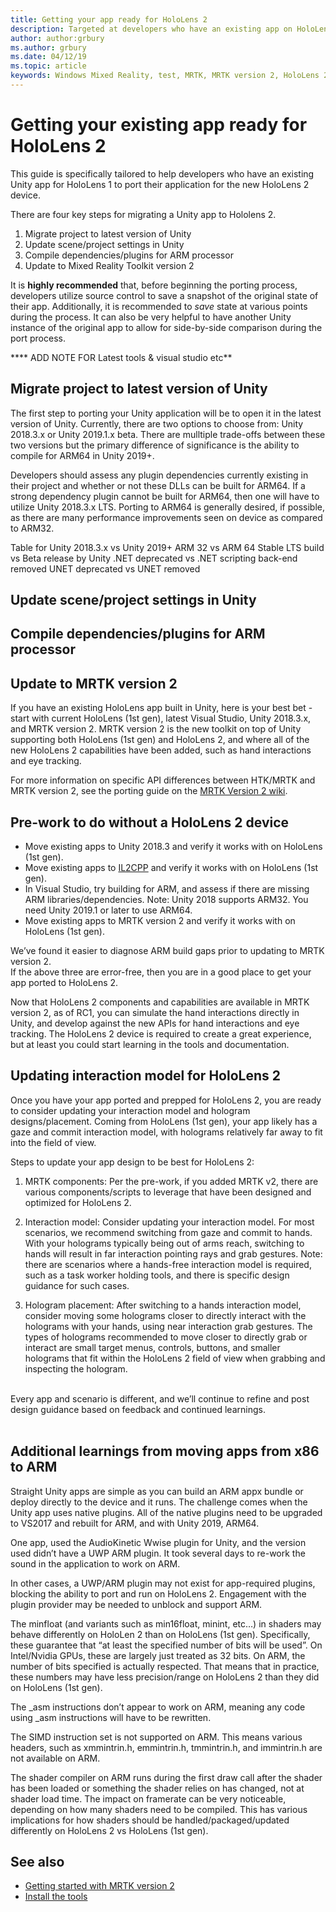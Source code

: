 ```yaml
---
title: Getting your app ready for HoloLens 2
description: Targeted at developers who have an existing app on HoloLens (1st gen) and/or older MRTK, and looking to port to MRTK version 2 and HoloLens 2.
author: author:grbury
ms.author: grbury
ms.date: 04/12/19
ms.topic: article
keywords: Windows Mixed Reality, test, MRTK, MRTK version 2, HoloLens 2
---
```


# Getting your existing app ready for HoloLens 2

This guide is specifically tailored to help developers who have an existing Unity app for HoloLens 1 to port their application for the new HoloLens 2 device. 

There are four key steps for migrating a Unity app to Hololens 2. 

1) Migrate project to latest version of Unity
2) Update scene/project settings in Unity
3) Compile dependencies/plugins for ARM processor
4) Update to Mixed Reality Toolkit version 2

It is **highly recommended** that, before beginning the porting process, developers utilize source control to save a snapshot of the original state of their app. Additionally, it is recommended to *save* state at various points during the process. It can also be very helpful to have another Unity instance of the original app to allow for side-by-side comparison during the port process. 

**** ADD NOTE FOR Latest tools & visual studio etc**

## Migrate project to latest version of Unity

The first step to porting your Unity application will be to open it in the latest version of Unity. Currently, there are two options to choose from: Unity 2018.3.x or Unity 2019.1.x beta. There are mulltiple trade-offs between these two versions but the primary difference of significance is the ability to compile for ARM64 in Unity 2019+. 

Developers should assess any plugin dependencies currently existing in their project and whether or not these DLLs can be built for ARM64. If a strong dependency plugin cannot be built for ARM64, then one will have to utilize Unity 2018.3.x LTS. Porting to ARM64 is generally desired, if possible, as there are many performance improvements seen on device as compared to ARM32.

Table for Unity 2018.3.x vs Unity 2019+
ARM 32 vs ARM 64
Stable LTS build vs Beta release by Unity
.NET deprecated vs .NET scripting back-end removed
UNET deprecated vs UNET removed 

## Update scene/project settings in Unity

## Compile dependencies/plugins for ARM processor

## Update to MRTK version 2



If you have an existing HoloLens app built in Unity, here is your best bet - start with current HoloLens (1st gen),  latest Visual Studio, Unity 2018.3.x, and MRTK version 2.
MRTK version 2 is the new toolkit on top of Unity supporting both HoloLens (1st gen) and HoloLens 2, and where all of the new HoloLens 2 capabilities have been added, such as hand interactions and eye tracking.

For more information on specific API differences between HTK/MRTK and MRTK version 2, see the porting guide on the [MRTK Version 2 wiki](https://github.com/Microsoft/MixedRealityToolkit-Unity/wiki/Moving-your-project-from-HoloToolkit-2017-to-MixedRealityToolkit-v2).


## Pre-work to do without a HoloLens 2 device

* Move existing apps to Unity 2018.3 and verify it works with on HoloLens (1st gen).
* Move existing apps to [IL2CPP](https://docs.unity3d.com/Manual/IL2CPP.html) and verify it works with on HoloLens (1st gen).
* In Visual Studio, try building for ARM, and assess if there are missing ARM libraries/dependencies.  Note: Unity 2018 supports ARM32.  You need Unity 2019.1 or later to use ARM64.
* Move existing apps to MRTK version 2 and verify it works with on HoloLens (1st gen).

We’ve found it easier to diagnose ARM build gaps prior to updating to MRTK version 2.<br>
If the above three are error-free, then you are in a good place to get your app ported to HoloLens 2.

Now that HoloLens 2 components and capabilities are available in MRTK version 2, as of RC1, you can simulate the hand interactions directly in Unity, and develop against the new APIs for hand interactions and eye tracking.  The HoloLens 2 device is required to create a great experience, but at least you could start learning in the tools and documentation.


## Updating interaction model for HoloLens 2

Once you have your app ported and prepped for HoloLens 2, you are ready to consider updating your interaction model and hologram designs/placement.
Coming from HoloLens (1st gen), your app likely has a gaze and commit interaction model, with holograms relatively far away to fit into the field of view.

Steps to update your app design to be best for HoloLens 2:
1.	MRTK components: Per the pre-work, if you added MRTK v2, there are various components/scripts to leverage that have been designed and optimized for HoloLens 2.

2.	Interaction model: Consider updating your interaction model.  For most scenarios, we recommend switching from gaze and commit to hands.  With your holograms typically being out of arms reach, switching to hands will result in far interaction pointing rays and grab gestures.
Note: there are scenarios where a hands-free interaction model is required, such as a task worker holding tools, and there is specific design guidance for such cases. 

3.	Hologram placement: After switching to a hands interaction model, consider moving some holograms closer to directly interact with the holograms with your hands, using near interaction grab gestures.  The types of holograms recommended to move closer to directly grab or interact are small target menus, controls, buttons, and smaller holograms that fit within the HoloLens 2 field of view when grabbing and inspecting the hologram.
<br>
Every app and scenario is different, and we’ll continue to refine and post design guidance based on feedback and continued learnings.



<br>
<br>

## Additional learnings from moving apps from x86 to ARM

Straight Unity apps are simple as you can build an ARM appx bundle or deploy directly to the device and it runs.
The challenge comes when the Unity app uses native plugins.  All of the native plugins need to be upgraded to VS2017 and rebuilt for ARM, and with Unity 2019, ARM64.

One app, used the AudioKinetic Wwise plugin for Unity, and the version used didn’t have a UWP ARM plugin. It took several days to re-work the sound in the application to work on ARM.

In other cases, a UWP/ARM plugin may not exist for app-required plugins, blocking the ability to port and run on HoloLens 2.  Engagement with the plugin provider may be needed to unblock and support ARM.

The minfloat (and variants such as min16float, minint, etc…) in shaders may behave differently on HoloLen 2 than on HoloLens (1st gen). Specifically, these guarantee that “at least the specified number of bits will be used”. On Intel/Nvidia GPUs, these are largely just treated as 32 bits. On ARM, the number of bits specified is actually respected. That means that in practice, these numbers may have less precision/range on HoloLens 2 than they did on HoloLens (1st gen).

The _asm instructions don’t appear to work on ARM, meaning any code using _asm instructions will have to be rewritten.

The SIMD instruction set is not supported on ARM. This means various headers, such as xmmintrin.h, emmintrin.h, tmmintrin.h, and immintrin.h are not available on ARM.

The shader compiler on ARM runs during the first draw call after the shader has been loaded or something the shader relies on has changed, not at shader load time. The impact on framerate can be very noticeable, depending on how many shaders need to be compiled. This has various implications for how shaders should be handled/packaged/updated differently on HoloLens 2 vs HoloLens (1st gen).



## See also
* [Getting started with MRTK version 2](mrtk-getting-started.md)
* [Install the tools](install-the-tools.md)

